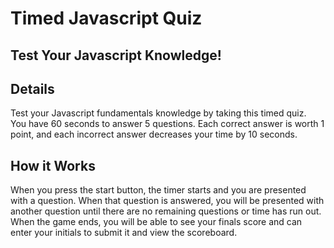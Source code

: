 # Timed Javascript Quiz
## Test Your Javascript Knowledge!

## Details
Test your Javascript fundamentals knowledge by taking this timed quiz. <br>
You have 60 seconds to answer 5 questions. 
Each correct answer is worth 1 point, and each incorrect answer decreases your time by 10 seconds.

## How it Works
When you press the start button, the timer starts and you are presented with a question. 
When that question is answered, you will be presented with another question until there are no remaining questions or time has run out.
When the game ends, you will be able to see your finals score and can enter your initials to submit it and view the scoreboard.
